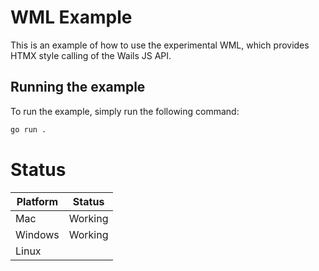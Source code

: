 # WML Example

This is an example of how to use the experimental WML, which provides HTMX style calling of the Wails JS API.

## Running the example

To run the example, simply run the following command:

```bash
go run .
```

# Status

| Platform | Status  |
|----------|---------|
| Mac      | Working |
| Windows  | Working |
| Linux    |         |
